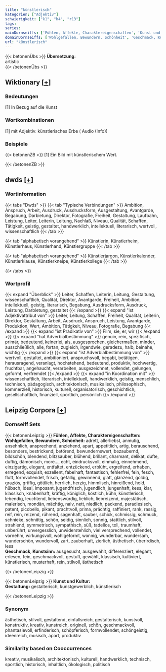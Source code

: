 ```yaml
---
title: "künstlerisch"
kategorien: ["Adjektiv"]
schwierigkeit: ["k1", "h4", "r13"]
tags:
series:
mainDornseiffs: ['Fühlen, Affekte, Charaktereigenschaften', 'Kunst und Kultur']
domainDornseiffs: ['Wohlgefallen, Bewundern, Schönheit', 'Geschmack, Kunstsinn', 'Gestaltung']
url: "künstlerisch"
---
```


{{< betonenÜbs >}}
**Übersetzung:**  
artistic  
{{< /betonenÜbs >}}

## Wiktionary [[+](https://de.wiktionary.org/wiki/künstlerisch)]

### Bedeutungen
[1] In Bezug auf die Kunst  

### Wortkombinationen
[1] mit Adjektiv: künstlerisches Erbe ( Audio (Info))  

### Beispiele
{{< betonenZB >}}
[1] Ein Bild mit künstlerischem Wert.  

{{< /betonenZB >}}


## dwds [[+](https://www.dwds.de/wb/künstlerisch)]

### Wortinformation
{{< tabs "Dwds" >}}
{{< tab "Typische Verbindungen" >}}
Ambition, Anspruch, Arbeit, Ausdruck, Ausdrucksform, Ausgestaltung, Avantgarde, Begabung, Darbietung, Direktor, Fotografie, Freiheit, Gestaltung, Laufbahn, Leistung, Leiter, Leiterin, Leitung, Nachlaß, Niveau, Qualität, Schaffen, Tätigkeit, geistig, gestaltet, handwerklich, intellektuell, literarisch, wertvoll, wissenschaftlich
{{< /tab >}}

{{< tab "alphabetisch vorangehend" >}}
Künstlerin, Künstlerheim, Künstlerhaus, Künstlerhand, Künstlergruppe
{{< /tab >}}

{{< tab "alphabetisch vorangehend" >}}
Künstlerjargon, Künstlerkalender, Künstlerklause, Künstlerkneipe, Künstlerkollege
{{< /tab >}}

{{< /tabs >}}

### Wortprofil
{{< expand "Überblick" >}} Leiter, Schaffen, Leiterin, Leitung, Gestaltung, wissenschaftlich, Qualität, Direktor, Avantgarde, Freiheit, Ambition, intellektuell, geistig, literarisch, Begabung, Ausdrucksform, Ausdruck, Leistung, Darbietung, gestaltet {{< /expand >}}
{{< expand "ist Adjektivattribut von" >}} Leiter, Leitung, Schaffen, Freiheit, Qualität, Leiterin, Direktor, Gestaltung, Arbeit, Ausdruck, Anspruch, Leistung, Avantgarde, Produktion, Wert, Ambition, Tätigkeit, Niveau, Fotografie, Begabung {{< /expand >}}
{{< expand "ist Prädikativ von" >}} Film, sie, er, wir {{< /expand >}}
{{< expand "hat Adverbialbestimmung" >}} genuin, rein, spezifisch, primär, bedeutend, keinerlei, als, ausgesprochen, gleichermaßen, minder, ausschließlich, alle, fortan, zugleich, irgendwie, geradezu, halb, beinahe, wichtig {{< /expand >}}
{{< expand "ist Adverbialbestimmung von" >}} wertvoll, gestaltet, ambitioniert, anspruchsvoll, begabt, betätigen, herausragend, veranlagt, hochstehend, bedeutend, produktiv, hochwertig, fruchtbar, angehaucht, verarbeiten, ausgezeichnet, vollendet, gelungen, geformt, verfremdet {{< /expand >}}
{{< expand "in Koordination mit" >}} wissenschaftlich, literarisch, intellektuell, handwerklich, geistig, menschlich, technisch, pädagogisch, architektonisch, musikalisch, philosophisch, kommerziell, historisch, kulturell, organisatorisch, geschichtlich, gesellschaftlich, finanziell, sportlich, persönlich {{< /expand >}}

## Leipzig Corpora [[+](https://corpora.uni-leipzig.de/en/res?word=künstlerisch&corpusId=deu_newscrawl-public_2018)]

### Dornseiff Sets
{{< betonenLeipzig >}}
**Fühlen, Affekte, Charaktereigenschaften:**  
**Wohlgefallen, Bewundern, Schönheit:** adrett, allerliebst, anmutig, ansehnlich, ansprechend, anziehend, apart, appetitlich, artig, berauschend, besonders, bestrickend, betörend, bewundernswert, bezaubernd, bildschön, blendend, blitzsauber, blühend, brillant, charmant, delikat, dufte, duftig, dämonisch, more..., echt, eindrucksvoll, einmalig, einnehmend, einzigartig, elegant, entfaltet, entzückend, erblüht, ergreifend, erhaben, erregend, exquisit, exzellent, fabelhaft, fantastisch, fehlerfrei, fein, fesch, flott, formvollendet, frisch, gefällig, gewinnend, glatt, glänzend, goldig, graziös, griffig, göttlich, herrlich, herzig, himmlisch, hinreißend, hold, hübsch, ideal, imposant, jugendfrisch, jugendlich, jungenhaft, kess, klar, klassisch, knabenhaft, kräftig, königlich, köstlich, kühn, künstlerisch, lebendig, leuchtend, liebenswürdig, lieblich, liebreizend, majestätisch, malerisch, mondän, mächtig, naiv, nett, niedlich, packend, paradiesisch, patent, picobello, pikant, prachtvoll, prima, prächtig, raffiniert, rank, rassig, reif, rein, reizend, rührend, sagenhaft, sauber, schick, schmissig, schmuck, schnieke, schnittig, schön, seidig, sinnlich, sonnig, stattlich, stilvoll, strahlend, symmetrisch, sympathisch, süß, tadellos, toll, traumhaft, unberührt, unvergesslich, unwiderstehlich, viel versprechend, vollendet, vornehm, wirkungsvoll, wohlgeformt, wonnig, wunderbar, wundersam, wunderschön, wundervoll, zart, zauberhaft, zierlich, ästhetisch, überirdisch, less  
**Geschmack, Kunstsinn:** ausgesucht, ausgewählt, differenziert, elegant, erlesen, fein, geschmackvoll, gestuft, gewählt, klassisch, kultiviert, künstlerisch, musterhaft, rein, stilvoll, ästhetisch  

{{< /betonenLeipzig >}}


{{< betonenLeipzig >}}
**Kunst und Kultur:**  
**Gestaltung:** gestalterisch, kunstgewerblich, künstlerisch  

{{< /betonenLeipzig >}}

### Synonym
ästhetisch, stilvoll, gestaltend, einfallsreich, gestalterisch, kunstvoll, konstruktiv, kreativ, kunstreich, originell, schön, geschmackvoll, phantasievoll, erfinderisch, schöpferisch, formvollendet, schöngeistig, ideenreich, musisch, apart, produktiv


### Similarity based on Cooccurrences
kreativ, musikalisch, architektonisch, kulturell, handwerklich, technisch, sportlich, historisch, inhaltlich, ökologisch, politisch

